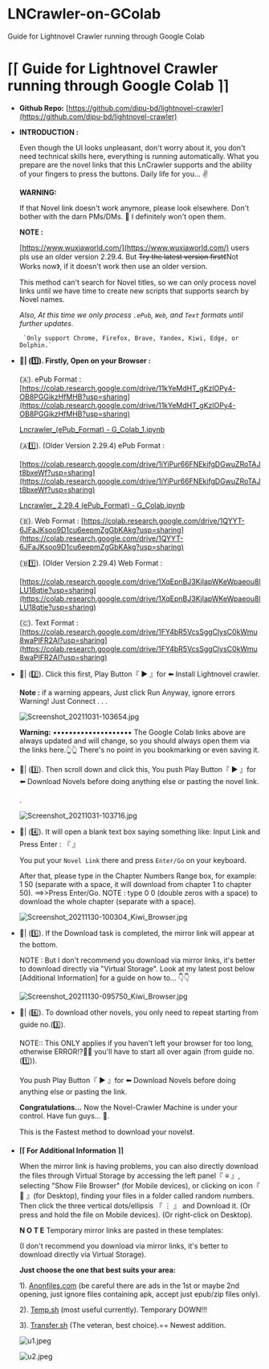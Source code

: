 # LNCrawler-on-GColab
Guide for Lightnovel Crawler running through Google Colab
# ⌈⌈   Guide for Lightnovel Crawler running through Google Colab   ⌉⌉

- ******Github Repo:******
    [https://github.com/dipu-bd/lightnovel-crawler](https://github.com/dipu-bd/lightnovel-crawler)
    
    
 
    
- **INTRODUCTION :**
    
    Even though the UI looks unpleasant, don't worry about it, you don't need technical skills here, everything is running automatically.
    What you prepare are the novel links that this LnCrawler supports and the ability of your fingers to press the buttons.
    Daily life for you... ✌
    
    **WARNING:**
    
    If that Novel link doesn't work anymore, please look elsewhere.
    Don't bother with the darn PMs/DMs. 👿
    I definitely won't open them.
    
    **NOTE :**
    
    [https://www.wuxiaworld.com/](https://www.wuxiaworld.com/)  users pls use an older version 2.29.4. But ~~Try the latest version first~~《Not Works now》, if it doesn't work then use an older version.
    
    This method can't search for Novel titles, so we can only process novel links until we have time to create new scripts that supports search by Novel names.
    
    *Also, At this time we only process `.ePub`, `Web`, and `Text` formats until further updates.*
    
       `Only support Chrome, Firefox, Brave, Yandex, Kiwi, Edge, or Dolphin.`
    
- **🔘| (1️⃣). Firstly, Open on your Browser :**
    
    
    (🇦). ePub Format :
    [https://colab.research.google.com/drive/11kYeMdHT_gKzlOPy4-OB8PGGikzHfMHB?usp=sharing](https://colab.research.google.com/drive/11kYeMdHT_gKzlOPy4-OB8PGGikzHfMHB?usp=sharing)
    
    [Lncrawler_(ePub_Format) - G_Colab_1.ipynb](%E2%8C%88%E2%8C%88%20Guide%20for%20Lightnovel%20Crawler%20running%20through%20Go%2086a74f86762046f895800a400b216ae2/Lncrawler_(ePub_Format)_-_G_Colab_1.ipynb)
    
    (🇦1️⃣). (Older Version 2.29.4) ePub Format :
    
    [https://colab.research.google.com/drive/1iYiPur66FNEkifgDGwuZRoTAJt8bxeWf?usp=sharing](https://colab.research.google.com/drive/1iYiPur66FNEkifgDGwuZRoTAJt8bxeWf?usp=sharing)
    
    [Lncrawler_ 2.29.4 (ePub_Format) - G_Colab.ipynb](%E2%8C%88%E2%8C%88%20Guide%20for%20Lightnovel%20Crawler%20running%20through%20Go%2086a74f86762046f895800a400b216ae2/Lncrawler__2.29.4_(ePub_Format)_-_G_Colab.ipynb)
    
    (🇧). Web Format :
    [https://colab.research.google.com/drive/1QYYT-6JFaJKsoo9D1cu6eepmZgGbKAkg?usp=sharing](https://colab.research.google.com/drive/1QYYT-6JFaJKsoo9D1cu6eepmZgGbKAkg?usp=sharing)
    
    (🇧1️⃣). (Older Version 2.29.4) Web Format :
    
    [https://colab.research.google.com/drive/1XqEpnBJ3KjIapWKeWpaeou8lLU18qtie?usp=sharing](https://colab.research.google.com/drive/1XqEpnBJ3KjIapWKeWpaeou8lLU18qtie?usp=sharing)
    
    (🇨). Text Format :
    [https://colab.research.google.com/drive/1FY4bR5VcsSggClysC0kWmu8waPIFR2Al?usp=sharing](https://colab.research.google.com/drive/1FY4bR5VcsSggClysC0kWmu8waPIFR2Al?usp=sharing)
    
- 🔘| (2️⃣). Click this first,
Play Button『 ▶️ 』for ⬅️ Install Lightnovel crawler.
    
    **Note :**
    if a warning appears, Just click Run Anyway, ignore errors Warning! Just  Connect .
    .
    .
    
    ![Screenshot_20211031-103654.jpg](%E2%8C%88%E2%8C%88%20Guide%20for%20Lightnovel%20Crawler%20running%20through%20Go%2086a74f86762046f895800a400b216ae2/Screenshot_20211031-103654.jpg)
    
    **Warning:**
    ▪︎▪︎▪︎▪︎▪︎▪︎▪︎▪︎▪︎▪︎▪︎▪︎▪︎▪︎▪︎▪︎▪︎▪︎▪︎▪︎
    The Google Colab links above are always updated and will change, so you should always open them via the links here.👆👆
    There's no point in you bookmarking or even saving it.
    
- 🔘| (3️⃣). Then scroll down and click this, You push Play Button『 ▶️ 』for ⬅️ Download Novels  before doing anything else or pasting the novel link.
    
    
    .
    
    ![Screenshot_20211031-103716.jpg](%E2%8C%88%E2%8C%88%20Guide%20for%20Lightnovel%20Crawler%20running%20through%20Go%2086a74f86762046f895800a400b216ae2/Screenshot_20211031-103716.jpg)
    
- 🔘| (4️⃣). It will open a blank text box saying something like:
Input Link and Press Enter : 『        』
    
    You put your  `Novel Link` there and press  `Enter/Go` on your keyboard.
    
    After that, please type in the Chapter Numbers Range box, for example:  1  50  (separate with a space, it will download from chapter  1  to chapter  50). ==>>Press  Enter/Go.
    NOTE :  type   0  0 (double zeros with a space) to download the whole chapter (separate with a space).
    
    ![Screenshot_20211130-100304_Kiwi_Browser.jpg](%E2%8C%88%E2%8C%88%20Guide%20for%20Lightnovel%20Crawler%20running%20through%20Go%2086a74f86762046f895800a400b216ae2/Screenshot_20211130-100304_Kiwi_Browser.jpg)
    
- 🔘| (5️⃣). If the Download task is completed, the mirror link will appear at the bottom.
    
    NOTE :
    But I don't recommend you download via mirror links, it's better to download directly via "Virtual Storage".
    Look at my latest post below [Additional Information] for a guide on how to... 👇👇
    
    ![Screenshot_20211130-095750_Kiwi_Browser.jpg](%E2%8C%88%E2%8C%88%20Guide%20for%20Lightnovel%20Crawler%20running%20through%20Go%2086a74f86762046f895800a400b216ae2/Screenshot_20211130-095750_Kiwi_Browser.jpg)
    
- 🔘| (6️⃣). To download other novels, you only need to repeat starting from guide no.(3️⃣).
    
    NOTE::  This ONLY applies if you  haven't  left your browser for too long, otherwise ERROR⁉🚫🔪  you'll have to start all over again (from guide  no. (1️⃣)).
    
    You push  Play Button『 ▶️ 』for ⬅️ Download Novels before doing anything else or pasting the link.
    
    **Congratulations...**
    Now the  Novel-Crawler Machine  is under your control.
    Have fun guys... 🥳.
    
    This is the Fastest method to download your novels❗.
    
- **⌈⌈ For Additional Information ⌉⌉**
    
    When the mirror link is having problems, you can also directly download the files through  Virtual Storage  by accessing the left panel『 ≡ 』, selecting "Show File Browser" (for Mobile devices), or clicking on icon『 📂 』(for Desktop), finding your files in a folder called random numbers.
    Then click the  three vertical dots/ellipsis 『 ⋮ 』 and Download it. (Or press and  hold  the file on Mobile devices). (Or  right-click  on Desktop).
    
    **N O T E**
    Temporary mirror links are pasted in these templates:
    
    (I don't recommend you download via mirror links, it's better to download directly via Virtual Storage).
    
    **Just choose the one that best suits your area:**
    
    1). [Anonfiles.com](http://anonfiles.com/)  (be careful there are ads in the 1st or maybe 2nd opening, just ignore files containing apk, accept just epub/zip files only).
    
    2). [Temp.sh](http://temp.sh/)  (most useful currently). Temporary DOWN!!!
    
    3). [Transfer.sh](http://transfer.sh/)  (The veteran, best choice).== Newest addition.
    
    ![u1.jpeg](%E2%8C%88%E2%8C%88%20Guide%20for%20Lightnovel%20Crawler%20running%20through%20Go%2086a74f86762046f895800a400b216ae2/u1.jpeg)
    
    ![u2.jpeg](%E2%8C%88%E2%8C%88%20Guide%20for%20Lightnovel%20Crawler%20running%20through%20Go%2086a74f86762046f895800a400b216ae2/u2.jpeg)
